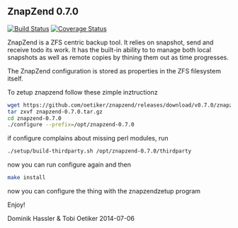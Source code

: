 ZnapZend 0.7.0
--------------

[![Build Status](https://travis-ci.org/oetiker/znapzend.svg?branch=master)](https://travis-ci.org/oetiker/znapzend)
[![Coverage Status](https://img.shields.io/coveralls/oetiker/znapzend.svg)](https://coveralls.io/r/oetiker/znapzend?branch=master)

ZnapZend is a ZFS centric backup tool. It relies on snapshot, send and
receive todo its work. It has the built-in ability to to manage both local
snapshots as well as remote copies by thining them out as time progresses.

The ZnapZend configuration is stored as properties in the ZFS filesystem
itself.

To zetup znapzend follow these zimple inztructionz

```sh
wget https://github.com/oetiker/znapzend/releases/download/v0.7.0/znapzend-0.7.0.tar.gz
tar zxvf znapzend-0.7.0.tar.gz
cd znapzend-0.7.0
./configure --prefix=/opt/znapzend-0.7.0
```
if configure complains about missing perl modules, run

```sh
./setup/build-thirdparty.sh /opt/znapzend-0.7.0/thirdparty
```

now you can run configure again and then

```sh
make install
```

now you can configure the thing with the znapzendzetup program

Enjoy!

Dominik Hassler & Tobi Oetiker
2014-07-06
